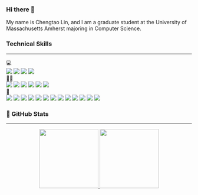 ### Hi there 👋
<!--
**TaoLyn838/TaoLyn838** is a ✨ _special_ ✨ repository because its `README.md` (this file) appears on your GitHub profile.

Here are some ideas to get you started:

- 🔭 I’m currently working on ...
- 🌱 I’m currently learning ...
- 👯 I’m looking to collaborate on ...
- 🤔 I’m looking for help with ...
- 💬 Ask me about ...
- 📫 How to reach me: ...
- 😄 Pronouns: ...
- ⚡ Fun fact: ...
-->

My name is Chengtao Lin, and I am a graduate student at the University of Massachusetts Amherst majoring in Computer Science.
<!-- Currently, I am learning a few programming languages, such as Swift and SQL.  -->
<!-- ### My Status
---
🔭 I’m currently working on my side project LearnJAN. It is an iOS mobile flashcards App used for studying and memory of Hiragana and Katakana.
<br/>
🌱 I’m currently learning SQL, Swift, J-- compiler, and Japanese this semester.
🔭 I have been actively learning Python, SwiftUI, and React.<br>
🌱 Currently taking Codepath's Intermediate Web Development to learn more about React, as well as the CS470: Artificial Intelligence course at UMass Boston.<br> 
<br/> -->




### Technical Skills
---
💻
<br/>
<img src="https://img.shields.io/badge/mac%20os-000000?style=for-the-badge&logo=apple&logoColor=white"/> <img src="https://img.shields.io/badge/iOS-000000?style=for-the-badge&logo=ios&logoColor=white"/>  <img src="https://img.shields.io/badge/Linux-FCC624?style=for-the-badge&logo=linux&logoColor=black"/> <img src="https://img.shields.io/badge/Windows-0078D6?style=for-the-badge&logo=windows&logoColor=white"/>
<br/>
👨‍💻
<br/>
<img src="https://img.shields.io/badge/Java-ED8B00?style=for-the-badge&logo=openjdk&logoColor=white"/> <img src="https://img.shields.io/badge/C-00599C?style=for-the-badge&logo=c&logoColor=white"/> <img src="https://img.shields.io/badge/C%23-239120?style=for-the-badge&logo=c-sharp&logoColor=white"/> <img src="https://img.shields.io/badge/Swift-FA7343?style=for-the-badge&logo=swift&logoColor=white"/> <img src="https://img.shields.io/badge/Python-14354C?style=for-the-badge&logo=python&logoColor=white"/> <img src="https://img.shields.io/badge/MySQL-00000F?style=for-the-badge&logo=mysql&logoColor=white"/> 
<br/>
🔧
<br/>
<img src="https://img.shields.io/badge/IntelliJ_IDEA-000000.svg?style=for-the-badge&logo=intellij-idea&logoColor=white"/> <img src="https://img.shields.io/badge/sublime_text-%23575757.svg?&style=for-the-badge&logo=sublime-text&logoColor=important"/> <img src="https://img.shields.io/badge/Visual_Studio-5C2D91?style=for-the-badge&logo=visual%20studio&logoColor=white"/> <img src="https://img.shields.io/badge/Visual_Studio_Code-0078D4?style=for-the-badge&logo=visual%20studio%20code&logoColor=white"/> <img src="https://img.shields.io/badge/Xcode-007ACC?style=for-the-badge&logo=Xcode&logoColor=white"/>
<img src="https://img.shields.io/badge/GitHub-100000?style=for-the-badge&logo=github&logoColor=white"/> <img src="https://img.shields.io/badge/GitLab-330F63?style=for-the-badge&logo=gitlab&logoColor=white"/> <img src="https://img.shields.io/badge/GIT-E44C30?style=for-the-badge&logo=git&logoColor=white"/> 
 <img src="https://img.shields.io/badge/Notion-000000?style=for-the-badge&logo=notion&logoColor=white"/>  <img src="https://img.shields.io/badge/Overleaf-47A141?style=for-the-badge&logo=Overleaf&logoColor=white"/> <img src="https://img.shields.io/badge/Emacs-%237F5AB6.svg?&style=for-the-badge&logo=gnu-emacs&logoColor=white"/> <img src="https://img.shields.io/badge/blender-%23F5792A.svg?style=for-the-badge&logo=blender&logoColor=white"/> <img src="https://img.shields.io/badge/Unity-100000?style=for-the-badge&logo=unity&logoColor=white"/>
  
### 🎯 GitHub Stats
---
<p align="center">
   <a href="https://github.com/TaoLyn838">
     <img height="160em" src="https://github-readme-stats-eight-theta.vercel.app/api?username=TaoLyn838&show_icons=true&theme=nightowl&include_all_commits=true&count_private=true"/>
     <img height="160em" src="https://github-readme-stats-eight-theta.vercel.app/api/top-langs/?username=TaoLyn838&layout=compact&langs_count=8&theme=algolia"/>
   </a>
</p>
